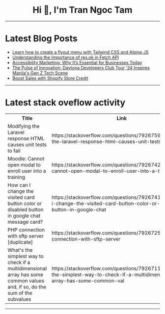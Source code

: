 <h1 align="center">Hi 👋, I'm Tran Ngoc Tam</h1>

---

# Latest Blog Posts 
<!-- BLOG-POST-LIST:START -->
- [Learn how to create a flyout menu with Tailwind CSS and Alpine JS](https://dev.to/mike_andreuzza/learn-how-to-create-a-flyout-menu-with-tailwind-css-and-alpine-js-4oio)
- [Understanding the Importance of res.ok in Fetch API](https://dev.to/obiwanpelosi/understanding-the-importance-of-resok-in-fetch-api-4a7c)
- [Accessibility Marketing: Why It’s Essential for Businesses Today](https://dev.to/nazneenahmad/accessibility-marketing-why-its-essential-for-businesses-today-3ejj)
- [The Pulse of Innovation: Daytona Developers Club Tour &#39;24 Inspires Manila&#39;s Gen Z Tech Scene](https://dev.to/kakacomputer/the-pulse-of-innovation-daytona-developers-club-tour-24-inspires-manilas-gen-z-tech-scene-49m3)
- [Boost Sales with Shopify Store Credit](https://dev.to/shinetechsoftwareinc/boost-sales-with-shopify-store-credit-2mkk)
<!-- BLOG-POST-LIST:END -->

---

# Latest stack oveflow activity
<table>
  <tr><th>Title</th><th>Link</th></tr>
  <!-- STACKOVERFLOW:START --><tr><td>Modifying the Laravel response HTML causes unit tests to fail</td><td>https://stackoverflow.com/questions/79267596/modifying-the-laravel-response-html-causes-unit-tests-to-fail</td></tr><tr><td>Moodle: Cannot open modal to enroll user into a training</td><td>https://stackoverflow.com/questions/79267425/moodle-cannot-open-modal-to-enroll-user-into-a-training</td></tr><tr><td>How can I change the visited card button color or disabled button in google chat message card?</td><td>https://stackoverflow.com/questions/79267415/how-can-i-change-the-visited-card-button-color-or-disabled-button-in-google-chat</td></tr><tr><td>PHP connection with sftp server [duplicate]</td><td>https://stackoverflow.com/questions/79267258/php-connection-with-sftp-server</td></tr><tr><td>What&#39;s the simplest way to check if a multidimensional array has some common values ​and, if so, do the sum of the subvalues</td><td>https://stackoverflow.com/questions/79267116/whats-the-simplest-way-to-check-if-a-multidimensional-array-has-some-common-val</td></tr><!-- STACKOVERFLOW:END -->
</table>

---


